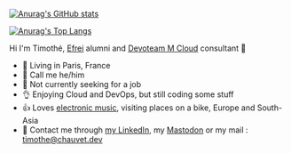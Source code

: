 [![Anurag's GitHub stats](https://github-readme-stats.vercel.app/api?username=timothechauvet&show_icons=true&locale=en&border_radius=10&bg_color=00000000&text_color=888888&cache_seconds=86400)](https://github.com/anuraghazra/github-readme-stats)

[![Anurag's Top Langs](https://github-readme-stats.vercel.app/api/top-langs/?username=timothechauvet&layout=compact&border_radius=10&bg_color=00000000&text_color=888888&cache_seconds=86400)](https://github.com/anuraghazra/github-readme-stats)

Hi I'm Timothé, [Efrei](https://efrei.fr) alumni and [Devoteam M Cloud](https://mcloud.devoteam.com/) consultant 👋

- 🙌 Living in Paris, France
- 👋 Call me he/him
- 🤝 Not currently seeking for a job
- 👌 Enjoying Cloud and DevOps, but still coding some stuff
- 👍 Loves [electronic music](https://www.last.fm/fr/user/jik00000000), visiting places on a bike, Europe and South-Asia
- 🤙 Contact me through [my LinkedIn](https://www.linkedin.com/in/timothechauvet/), my [Mastodon](https://h4.io/@timothechauvet) or my mail : [timothe@chauvet.dev](mailto:timothe@chauvet.dev)
